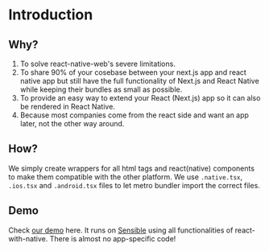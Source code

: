 # Introduction

## Why?

1. To solve react-native-web's severe limitations.
2. To share 90% of your cosebase between your next.js app and react native app but still have the full functionality of Next.js and React Native while keeping their bundles as small as possible.
3. To provide an easy way to extend your React (Next.js) app so it can also be rendered in React Native.
4. Because most companies come from the react side and want an app later, not the other way around.

## How?

We simply create wrappers for all html tags and react(native) components to make them compatible with the other platform. We use `.native.tsx`, `.ios.tsx` and `.android.tsx` files to let metro bundler import the correct files.

## Demo

Check [our demo](https://demo.reactwithnative.com) here. It runs on [Sensible](https://sensiblestack.com) using all functionalities of react-with-native. There is almost no app-specific code!
